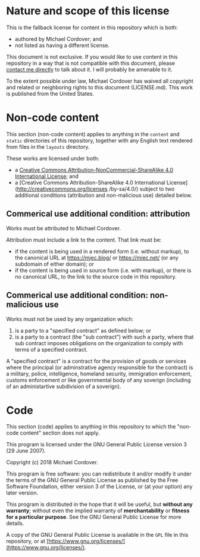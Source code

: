 # Nature and scope of this license

This is the fallback license for content in this repository which is both:

 * authored by Michael Cordover; and
 * not listed as having a different license.

This document is not exclusive. If you would like to use content in this repository in a way that is not compatible with this document, please [contact me directly](https://mjec.net) to talk about it. I will probably be amenable to it.

To the extent possible under law, Michael Cordover has waived all copyright and related or neighboring rights to this document (LICENSE.md). This work is published from the United States.

# Non-code content

This section (non-code content) applies to anything in the `content` and `static` directories of this repository, together with any English text rendered from files in the `layouts` directory.

These works are licensed under both:
 * a [Creative Commons Attribution-NonCommercial-ShareAlike 4.0 International License](http://creativecommons.org/licenses/by-nc-sa/4.0/); and
 * a [Creative Commons Attribution-ShareAlike 4.0 International License](http://creativecommons.org/licenses    /by-sa/4.0/) subject to two additional conditions (attribution and non-malicious use) detailed below.

## Commerical use additional condition: attribution

Works must be attributed to Michael Cordover.

Attribution must include a link to the content. That link must be:

 * if the content is being used in a rendered form (i.e. without markup), to the canonical URL at https://mjec.blog/ or https://mjec.net/ (or any subdomain of either domain); or
 * if the content is being used in source form (i.e. with markup), or there is no canonical URL, to the link to the source code in this repository.

## Commerical use additional condition: non-malicious use

Works must not be used by any organization which:
 1. is a party to a "specified contract" as defined below; or
 2. is a party to a contract (the "sub contract") with such a party, where that sub contract imposes obligations on the organization to comply with terms of a specified contract.

A "specified contract" is a contract for the provision of goods or services where the principal (or adminstrative agency responsible for the contract) is a military, police, intelligence, homeland security, immigration enforcement, customs enforcement or like governmental body of any soverign (including of an administartive subdivision of a soverign).

# Code

This section (code) applies to anything in this repository to which the "non-code content" section does not apply.

This program is licensed under the GNU General Public License version 3 (29 June 2007).

Copyright (c) 2018 Michael Cordover.

This program is free software: you can redistribute it and/or modify it under the terms of the GNU General Public License as published by the Free Software Foundation, either version 3 of the License, or (at your option) any later version.

This program is distributed in the hope that it will be useful, but **without any warranty**; without even the implied warranty of **merchantability** or **fitness for a particular purpose**. See the GNU General Public License for more details.

A copy of the GNU General Public License is available in the `GPL` file in this repository, or at [https://www.gnu.org/licenses/](https://www.gnu.org/licenses/).

